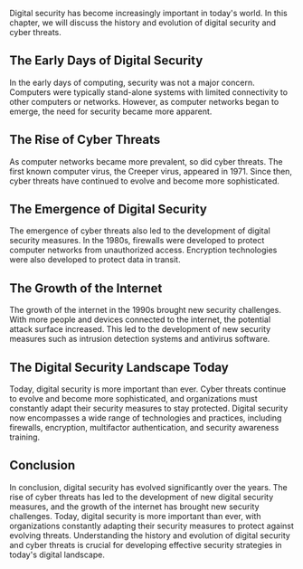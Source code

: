 

Digital security has become increasingly important in today's world. In this chapter, we will discuss the history and evolution of digital security and cyber threats.

The Early Days of Digital Security
----------------------------------

In the early days of computing, security was not a major concern. Computers were typically stand-alone systems with limited connectivity to other computers or networks. However, as computer networks began to emerge, the need for security became more apparent.

The Rise of Cyber Threats
-------------------------

As computer networks became more prevalent, so did cyber threats. The first known computer virus, the Creeper virus, appeared in 1971. Since then, cyber threats have continued to evolve and become more sophisticated.

The Emergence of Digital Security
---------------------------------

The emergence of cyber threats also led to the development of digital security measures. In the 1980s, firewalls were developed to protect computer networks from unauthorized access. Encryption technologies were also developed to protect data in transit.

The Growth of the Internet
--------------------------

The growth of the internet in the 1990s brought new security challenges. With more people and devices connected to the internet, the potential attack surface increased. This led to the development of new security measures such as intrusion detection systems and antivirus software.

The Digital Security Landscape Today
------------------------------------

Today, digital security is more important than ever. Cyber threats continue to evolve and become more sophisticated, and organizations must constantly adapt their security measures to stay protected. Digital security now encompasses a wide range of technologies and practices, including firewalls, encryption, multifactor authentication, and security awareness training.

Conclusion
----------

In conclusion, digital security has evolved significantly over the years. The rise of cyber threats has led to the development of new digital security measures, and the growth of the internet has brought new security challenges. Today, digital security is more important than ever, with organizations constantly adapting their security measures to protect against evolving threats. Understanding the history and evolution of digital security and cyber threats is crucial for developing effective security strategies in today's digital landscape.
